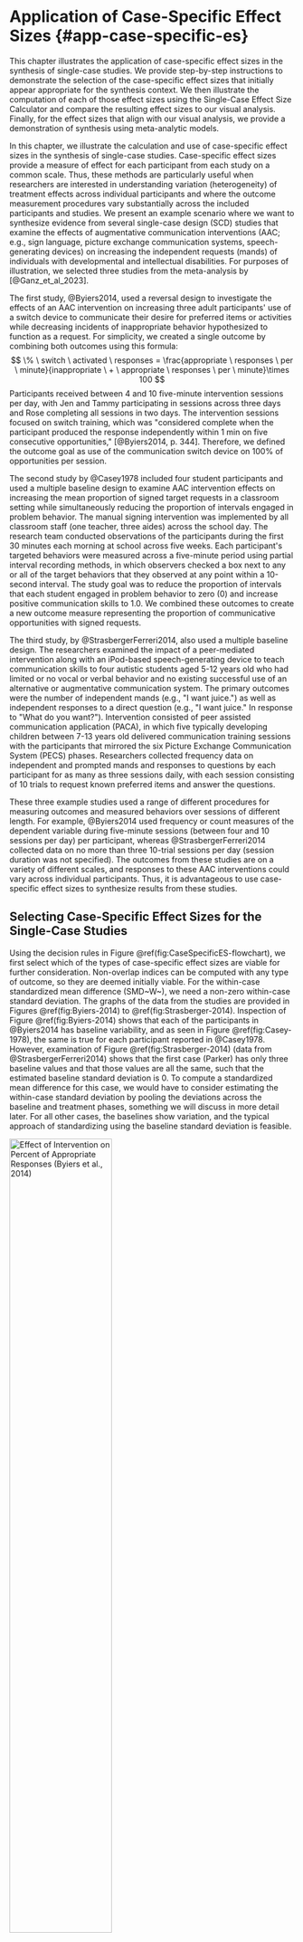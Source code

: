 

# Application of Case-Specific Effect Sizes {#app-case-specific-es}

This chapter illustrates the application of case-specific effect sizes in the synthesis of single-case studies. We provide step-by-step instructions to demonstrate the selection of the case-specific effect sizes that initially appear appropriate for the synthesis context. We then illustrate the computation of each of those effect sizes using the Single-Case Effect Size Calculator and compare the resulting effect sizes to our visual analysis. Finally, for the effect sizes that align with our visual analysis, we provide a demonstration of synthesis using meta-analytic models.

In this chapter, we illustrate the calculation and use of case-specific effect sizes in the synthesis of single-case studies. Case-specific effect sizes provide a measure of effect for each participant from each study on a common scale. Thus, these methods are particularly useful when researchers are interested in understanding variation (heterogeneity) of treatment effects across individual participants and where the outcome measurement procedures vary substantially across the included participants and studies. We present an example scenario where we want to synthesize evidence from several single-case design (SCD) studies that examine the effects of augmentative communication interventions (AAC; e.g., sign language, picture exchange communication systems, speech-generating devices) on increasing the independent requests (mands) of individuals with developmental and intellectual disabilities. For purposes of illustration, we selected three studies from the meta-analysis by [@Ganz_et_al_2023].

The first study, @Byiers2014, used a reversal design to investigate the effects of an AAC intervention on increasing three adult participants' use of a switch device to communicate their desire for preferred items or activities while decreasing incidents of inappropriate behavior hypothesized to function as a request. For simplicity, we created a single outcome by combining both outcomes using this formula: 
$$
\% \ switch \ activated \ responses = \frac{appropriate \ responses \ per \ minute}{inappropriate \ + \ appropriate \ responses \ per \ minute}\times 100
$$
Participants received between 4 and 10 five-minute intervention sessions per day, with Jen and Tammy participating in sessions across three days and Rose completing all sessions in two days. The intervention sessions focused on switch training, which was "considered complete when the participant produced the response independently within 1 min on five consecutive opportunities," [@Byiers2014, p. 344]. Therefore, we defined the outcome goal as use of the communication switch device on 100$\%$ of opportunities per session. 

The second study by @Casey1978 included four student participants and used a multiple baseline design to examine AAC intervention effects on increasing the mean proportion of signed target requests in a classroom setting while simultaneously reducing the proportion of intervals engaged in problem behavior. The manual signing intervention was implemented by all classroom staff (one teacher, three aides) across the school day. The research team conducted observations of the participants during the first 30 minutes each morning at school across five weeks. Each participant's targeted behaviors were measured across a five-minute period using partial interval recording methods, in which observers checked a box next to any or all of the target behaviors that they observed at any point within a 10-second interval. The study goal was to reduce the proportion of intervals that each student engaged in problem behavior to zero (0) and increase positive communication skills to 1.0. We combined these outcomes to create a new outcome measure representing the proportion of communicative opportunities with signed requests. 

The third study, by @StrasbergerFerreri2014, also used a multiple baseline design. The researchers examined the impact of a peer-mediated intervention along with an iPod-based speech-generating device to teach communication skills to four autistic students aged 5-12 years old who had limited or no vocal or verbal behavior and no existing successful use of an alternative or augmentative communication system. The primary outcomes were the number of independent mands (e.g., "I want juice.") as well as independent responses to a direct question (e.g., "I want juice." In response to "What do you want?"). Intervention consisted of peer assisted communication application (PACA), in which five typically developing children between 7-13 years old delivered communication training sessions with the participants that mirrored the six Picture Exchange Communication System (PECS) phases. Researchers collected frequency data on independent and prompted mands and responses to questions by each participant for as many as three sessions daily, with each session consisting of 10 trials to request known preferred items and answer the questions. 

These three example studies used a range of different procedures for measuring outcomes and measured behaviors over sessions of different length. For example, @Byiers2014 used frequency or count measures of the dependent variable during five-minute sessions (between four and 10 sessions per day) per participant, whereas @StrasbergerFerreri2014 collected data on no more than three 10-trial sessions per day (session duration was not specified). The outcomes from these studies are on a variety of different scales, and responses to these AAC interventions could vary across individual participants. Thus, it is advantageous to use case-specific effect sizes to synthesize results from these studies.

## Selecting Case-Specific Effect Sizes for the Single-Case Studies

Using the decision rules in Figure \@ref(fig:CaseSpecificES-flowchart), we first select which of the types of case-specific effect sizes are viable for further consideration. Non-overlap indices can be computed with any type of outcome, so they are deemed initially viable. For the within-case standardized mean difference (SMD~W~), we need a non-zero within-case standard deviation. The graphs of the data from the studies are provided in Figures \@ref(fig:Byiers-2014) to \@ref(fig:Strasberger-2014). Inspection of Figure \@ref(fig:Byiers-2014) shows that each of the participants in @Byiers2014 has baseline variability, and as seen in Figure \@ref(fig:Casey-1978), the same is true for each participant reported in @Casey1978. However, examination of Figure \@ref(fig:Strasberger-2014) (data from @StrasbergerFerreri2014) shows that the first case (Parker) has only three baseline values and that those values are all the same, such that the estimated baseline standard deviation is 0. To compute a standardized mean difference for this case, we would have to consider estimating the within-case standard deviation by pooling the deviations across the baseline and treatment phases, something we will discuss in more detail later. For all other cases, the baselines show variation, and the typical approach of standardizing using the baseline standard deviation is feasible.

<div class="figure">
<img src="images/Byiers2014.png" alt="Effect of Intervention on Percent of Appropriate Responses (Byiers et al., 2014)" width="60%" />
<p class="caption">(\#fig:Byiers-2014)Effect of Intervention on Percent of Appropriate Responses (Byiers et al., 2014)</p>
</div>

<div class="figure">
<img src="images/Casey1978.jpeg" alt="Effect of Intervention on Classroom Behavior (Casey, 1978)" width="60%" />
<p class="caption">(\#fig:Casey-1978)Effect of Intervention on Classroom Behavior (Casey, 1978)</p>
</div>

<div class="figure">
<img src="images/StrasbergerFerreri2014.png" alt="Effect of Intervention on Mands (Strasberger &amp; Ferreri, 2014)" width="60%" />
<p class="caption">(\#fig:Strasberger-2014)Effect of Intervention on Mands (Strasberger & Ferreri, 2014)</p>
</div>

Next, to determine if log response ratios (LRRs) are viable, we consider whether the outcomes are ratio-scale variables, which have a true zero and equal intervals (i.e., a unit at the lower end of the scale represents the same amount as a unit at the upper end of the scale). In @Byiers2014, the outcome is the percentage of switch-activated responses per session, in which zero would indicate absolutely no switch-activated responses and the intervals can be assumed equal. In @Casey1978, we used both the signed request and problem behavior outcomes reported in the study to create a new dependent variable: the mean proportion of communicative opportunities with a signed request (taught behavior) per observation interval, which has a true zero. Finally, the outcome in the @StrasbergerFerreri2014 study was the count of independent mands and responses per session, in which each session provided 10 opportunities. This count outcome has a true zero and is thus a ratio-scale variable. Because all outcomes are on a ratio scale, and none of the baselines are consistently zero, we determine that computing LRRs is feasible.

To determine if computing percentage of goal obtained (PoGO) is a viable option, we consider whether the outcomes have a goal, a scale value that would correspond to the outcome of an optimally effective or ideal intervention. For the percentage of switch-activated behaviors in @Byiers2014, we determined the goal level to be 100 percent. For the @Casey1978 study, the proportion of communicative opportunities with a signed request had a goal level of 1.0. Finally, for the count of mands and responses per session in @StrasbergerFerreri2014, the goal was specified as 10, a positive response to each of the 10 total opportunities presented per session. Thus, PoGO could be computed for each case in each study because the ideal value for each outcome was known.

Based on our initial consideration of the studies, each case-specific effect size category is potentially viable. The next decision we must make is whether to adjust for baseline trend. Based on our understanding of these outcomes, participants, and settings, we would expect stable baselines. When we visually analyze the plots in Figures \@ref(fig:Byiers-2014)-\@ref(fig:Strasberger-2014), the baselines appear stable for most cases, with the possible exceptions of Freddie and Lori in Figure \@ref(fig:Casey-1978). Because we did not see trends for most cases and have uncertainty as to whether Freddie and Lori have trends that would continue, we decide to not make baseline trend adjustments, and to interpret Freddie and Lori’s effect size estimates with caution and less confidence. Using \@ref(fig:multistudy-example-data) in Chapter 9 as our guide, we will estimate NAP for non-overlap, the SMD for standardizing, the LRR for response ratios (which we will transform to percentage change for interpretation), and PoGO~M~ for goal attainment. We illustrate the computation of each in the next section using the _Single-Case Effect Size Calculator_ [@pustejovsky2023singlecasees]. After computing each of the effect sizes, we will then consider whether the estimates align well with our visual analysis of participant graphs in Figures \@ref(fig:Byiers-2014)-\@ref(fig:Strasberger-2014). Indices that align poorly with our visual analysis will be given less focus in our synthesis, whereas indices that align well with our visual analysis will be used to illustrate the averaging of case-specific effect sizes and will figure more heavily into our interpretation. 

## Estimating the Case-Specific Effect Sizes for the Included AAC Intervention Studies

We demonstrate calculation of the case-specific effect size estimates using the web application, Single-Case Effect Size Calculator [@pustejovsky2023singlecasees], which is a graphical user interface to the SingleCase R package. All calculation methods implemented in the app are documented at https://jepusto.github.io/SingleCaseES/.

Prior to using the app to estimate case-specific effect sizes, we show how the data from the three augmentative communication intervention studies are entered into an Excel data file. We then illustrate the process of accessing the app, uploading the Excel data file for analysis, defining the variables, examining graphs provided within the app, and estimating the case-specific effect sizes.

### Entering the Data into Excel

Figure \@ref(fig:multistudy-example-data) is a screenshot of the Excel data file we use in this tutorial. These data are from three different studies examining the effects of AAC interventions on improving the requesting behavior of individuals with disabilities. There are four different spreadsheets within the file, three representing data extracted from each of the included studies [@Byiers2014; @Casey1978; @StrasbergerFerreri2014]. We also have a spreadsheet containing all participant data across the three studies, with the tab labeled ALL, as shown in Figure \@ref(fig:multistudy-example-data). 

The data in our spreadsheet are arranged using a long data format, which means that each row includes data for one observation of a participant in a given study. For example, the first row contains the first observation from the first case from the first study (e.g., Jan Session 1 in Figure \@ref(fig:multistudy-example-data)), and the second row contains the second observation from that case (Jan Session 2 in Figure \@ref(fig:multistudy-example-data)). After entering each of the observations from the first case of the first study, we enter each successive observation from the second case (e.g., Tammy in Figure \@ref(fig:multistudy-example-data)) of the first study, and continue until all observations for all cases in the first study have been entered. Then, beneath the data from the first study, we enter all values for the second study, again starting with the first observation from the first case and continuing through the last observation of the last case. All remaining studies are entered directly below the previous studies, with one row for each observation.

<div class="figure">
<img src="images/excel_multistudy.jpg" alt="Example Data Spreadsheet (.xlsx) Formatting" width="60%" />
<p class="caption">(\#fig:multistudy-example-data)Example Data Spreadsheet (.xlsx) Formatting</p>
</div>

The columns of the spreadsheet correspond to the variables the app will need to compute the case-specific effect sizes. Our study indicator variable appears in the first column, labeled StudyID. The values in this column can be either numeric or alphanumeric, but the variables should consistently represent the study from which the outcome observations were extracted. For example, all study data from @Byiers2014 are assigned a study identifier of 221, @Casey1978 data have study identifier 120, and @StrasbergerFerreri2014 have study identifier 158. The case indicator variable appears in our second column, labeled _Study_CaseID_. The values in this column can also be numeric or alphanumeric. All within-case observations should have the same case indicator variable, with a unique code for each case in each study. To make it easier to track which case came from which study, we use values for each case indicator that are a concatenation of the study identifier and the case name used by the study authors. The third column, labeled _Session_number_, represents the session number for each recorded outcome value. It should only contain numerical values, with no values repeated across rows for a given case. The _Condition_ column represents the phase indicator variable. It can be numeric or alphanumeric. Here we use _A_ to indicate a baseline observation and _B_ to indicate a treatment phase observation. The next column, _Outcome_, represents the value of our primary dependent variable in the synthesis-requests or mands. We have also included a goal level for each study, _Goal level_, which is needed to compute the PoGO~M~ effect sizes. Both outcome and goal-level values must be numeric. Finally, the last two columns, _Session_length_ and _Procedure_ allow us to include additional information regarding the measurement of the outcome, which can be useful in the estimation of some case-specific effect sizes. As seen in Figures \@ref(fig:Byiers-2014) and \@ref(fig:multistudy-example-data), the outcome for the first case from the first study (i.e., Jen) is based on a five-minute observation period, and the outcome is reported as a percentage of switch-activated responses per session. 

### Accessing the App

We can estimate each of the case-specific effect sizes for each participant, as well as the associated standard errors (SEs) and confidence intervals (CIs), using the web-based Single-Case Effect Size Calculator [@pustejovsky2023singlecasees]. The app, shown in Figure \@ref(fig:SCDES), can be accessed at https://jepusto.shinyapps.io/SCD-effect-sizes/. For researchers comfortable using the R statistical computing environment, the app can also be accessed through the SingleCaseES R package (https://jepusto.github.io/SingleCaseES/). By running the app through R, one has the advantage of carrying out the calculations on their local computer, rather than on a cloud-based web server. As a result, the app will be faster and more responsive when run locally than when accessed via the website. Regardless of how it is accessed, the user interface and functioning of the app are the same.

At the top of the screen are headers for two distinct parts of the app. The _Single-Series Calculator_ allows users to calculate effect sizes for individual cases (i.e., entering the data for one participant at a time)[^SSCalcDemo]. The _Multiple-Series Calculator_ allows users to calculate effect sizes for several cases from one or more studies, all at once. The _Multiple-Series Calculator_ is also useful for calculating more than one effect size measure for the same set of data. Meta-analytic contexts include data from multiple cases and multiple studies. Therefore, we focus on the _Multiple-Series Calculator_ in this chapter[^MSCalcDemo]. Select the _Multiple-Series Calculator_ tab (as indicated with the arrow in Figure \@ref(fig:SCDES)) to enter this part of the app.

[^SSCalcDemo]: A video demonstration of the Single-Series Calculator is available at https://www.youtube.com/watch?v=V_r9MEX9LwY.

[^MSCalcDemo]: A video demonstration of the Multiple-Series Calculator is available at https://www.youtube.com/watch?v=DSW7wuFG7og.

<div class="figure">
<img src="images/SCDES.png" alt="Single-case effect size calculator web application (Pustejovsky et al., 2023)" width="75%" />
<p class="caption">(\#fig:SCDES)Single-case effect size calculator web application (Pustejovsky et al., 2023)</p>
</div>

### Loading the Data into the App

After clicking on _Multiple-Series Calculator_, we get the screen shown in Figure \@ref(fig:initial-multipleseries). Towards the top are tabs for _Data, Variables, Plot, Estimate, and Syntax for R_. The first tab is _Data_, which appears black to indicate that it is the active tab, whereas the other, inactive tab labels are blue. The _Data_ section allows us to select a dataset to use for effect size calculations. To upload our dataset, it must be saved as a .txt, .csv, or .xlsx file.

<div class="figure">
<img src="images/multiseries_data.1.png" alt="Initial Multiple-Series Calculator screen" width="75%" />
<p class="caption">(\#fig:initial-multipleseries)Initial Multiple-Series Calculator screen</p>
</div>

To load our Excel data file (.xlsx) into the _Data_ section of the app, we first select the choice "Upload data from a xlsx file" and then click the _Browse_ option in the app (see Figure \@ref(fig:multipleseries-data)) to locate and select the file as saved on our computer. The app will default to a checked box next to _File has a header?_. We leave this box checked because the top row of our Excel file contains our variable names. Because our file contains multiple spreadsheets, we must select a single sheet for analysis. Using the drop-down box, we select the sheet ALL that has the data from all three of the studies, as shown in Figure \@ref(fig:multipleseries-data). 

<div class="figure">
<img src="images/multiseries_data.2.png" alt="Initial Multiple-Series Calculator screen" width="75%" />
<p class="caption">(\#fig:multipleseries-data)Initial Multiple-Series Calculator screen</p>
</div>

Under the _Select a sheet_ field, there is a field titled _Filtering variables_. If we click the cursor in the empty field, a menu appears from which we can select one or more variable names to use in defining a subset of the dataset. This option can be helpful for researchers who want to analyze only specific studies, cases, or phases from a larger dataset. For example, if we only wanted to compute the effect sizes for the first study, @Byiers2014, we could select _Study_ID_ under filtering variables. Doing this would lead to an additional menu with the request _Please select the values for each filtering variable_. If we chose the value 120, the larger data set would be reduced to include only the data from study 120, and we could proceed to examine the graph for that specific study and to estimate the effect sizes for that specific study. As another example, some datasets might include studies with maintenance phases or multi-phase designs such as an ABCABC design. To calculate effect sizes for the comparison between phases A and B only, we could use the _Filtering variables_ field to exclude data from the maintenance phases or C phases.

For present purposes, we leave the _Filtering variables_ field empty because we want to estimate the effect sizes for all the cases in all three of our studies. Once the data are loaded, it automatically populates on our screen, so that we can quickly verify that the data presented correspond to the dataset we uploaded. In Figure \@ref(fig:multipleseries-data), we observe that the ID assigned to each study is listed under the _Study_ID_ column (e.g., 221 for all participants in @Byiers2014), so that the measured dependent variable values (_Outcome_) for participant Jen (_Study_Case_ID_) for all sessions (_Session_number_) across phases (_Condition_; A = baseline, B = treatment) and specified goal level are accurately presented. 

### Defining the Variable within the App

After uploading our data, the next step is to move to the _Variables_ tab. The menu, shown in Figure \@ref(fig:multipleseries-var-empty), guides us through the process of indicating which of the variables in the dataset correspond to the variables needed for analysis. 

<div class="figure">
<img src="images/multiseries_variables_empty.png" alt="Variables Section Menu" width="75%" />
<p class="caption">(\#fig:multipleseries-var-empty)Variables Section Menu</p>
</div>

At the top of the menu, there is a checkbox allowing us to _Calculate phase pair numbers for ABAB designs_. We check this option because one of our studies [i.e., @Byiers2014] is an ABAB design replicated across several cases. After checking the box, a new identified variable _phase_pair_calculated_ is added to the dataset containing a label for each unique pair of sequential phases. Initially, the results in this variable will not make sense but they will be recalculated after we select unique identifier variables in the next step. 

Below the optional checkbox, we are asked to _Select all variables uniquely identifying cases (e.g., pseudonym, study, behavior)_. This drop-down box allows us to specify the variable names that uniquely identify our included study cases. Because we have a unique name for each case (i.e., we don’t use the same name for a case in two different studies), we can select our case identifier variable, _Study_Case_ID_. However, if the case labels were repeated across studies (e.g., "Case 1", "Case 2", etc. for each study), we would need to select both the _Study_ID_ and _Study_Case_ID_ to uniquely identify cases. In general, it is a good practice to select variables here for each relevant level of analysis. For our dataset, we select both _Study_ID_ and _Study_Case_ID_ so that we retain a variable with a unique ID for each study. Note that we must click outside the drop-down window or hit the Tab key to exit out of the options list. 

After selecting these unique identifying variables, the app will automatically recalculate the _phase_pair_calculated_ variable. The variable should now include a unique identifier for each unique pair of sequential phases within a data series. For instance, in @Byiers2014, each case will now have a label "1" for the first A phase and first B phase and a label "2" for the second A phase and second B phase. We recommend that users verify accurate calculation of _phase_pair_calculated_ before continuing with variable selection.

Next, from the drop-down box _Select all variables to average across after calculating effect size estimates_, we select _phase_pair_calculated_. Particularly important for the @Byiers2014 ABAB design, this option allows us to obtain an average effect size estimate across phase pairs for each case. While this variable was not in the original uploaded data file, it is added to the list because we checked the box, _Calculate phase pair numbers for ABAB designs_. 

We specify our _Phase indicator_ next, which is the variable we labeled _Condition_ in our data file. Once selected, the app automatically populates what it believes are the baseline and treatment phase values. With this dataset, it is correct that _A_ indicates a baseline observation and _B_ indicates a treatment observation. However, researchers should verify the accuracy of this field. Then, from the _Session_number_ menu, we select our variable named _Session_number_ and we select our variable _Outcome_ from the Outcome drop-down menu. 

The last item in the Variables section asks us to specify the expected direction of the data paths for the included cases anticipated given our outcome of interest, and whether the measured outcome is expected to increase or decrease in the treatment phase. Because our included studies examine participants’ acquisition of communicative skills, specifically requesting behavior, we select _all increase_ from the _Direction of improvement_ field. If the studies in the dataset include outcomes measured in different ways and with different valence, then the dataset will need to include a variable indicating the direction of improvement for each case, labeled as "increase" or "decrease." If the dataset includes such a variable, we could select the "by series" option from the _Direction of improvement_ field, resulting in a new field appearing, _Select variable identifying improvement direction_. We would use this field to indicate the name of the variable containing the labels for direction of improvement.

At this point, we have completed all sections on the _Variables_ tab. As shown in Figure \@ref(fig:multipleseries-var-filled), we have specified which of the variables in the data set correspond to the study indicator variable, case indicator, phase indicator variable, outcome, etc. We are now ready to click on the _Plot_ tab in the left panel of the screen, so that we can visually inspect the data for each of the cases. 

<div class="figure">
<img src="images/multiseries_variables_filled.jpeg" alt="Multi-Series Calculator Variables tab" width="75%" />
<p class="caption">(\#fig:multipleseries-var-filled)Multi-Series Calculator Variables tab</p>
</div>

### Examining the Graphs within the App

The _Plot_ tab of the Multiple-Series Calculator displays a graph of outcomes by session number, differentiating baseline phases from treatment phases using green and red data paths, respectively. The _Display plots for each value of this variable_ field allows us to specify variables with which to group the data plots. By default, the field defaults to _None_, which results in the app plotting only those data for the first pair of AB phases from the first case appearing alphanumerically in our dataset. However, we want to view more than one case at a time and select _Study_Case_ID_ from the drop-down options under _Display plots for each value of this variable_. Then we can select a variable from the drop-down box under _Select a value for each grouping variable_ to plot certain values for the grouping variables (e.g., study 221; Figure \@ref(fig:multipleseries-graph)). The app plots all cases on the same scale, so if reviewing the plots for multiple studies at once or for a study in which cases have different outcomes, a case with a relatively small scale may appear to have near-zero levels of responding.

<div class="figure">
<img src="images/multiseries_plot.jpg" alt="Multiple-Series Calculator Plot Section" width="75%" />
<p class="caption">(\#fig:multipleseries-graph)Multiple-Series Calculator Plot Section</p>
</div>

At this point, with _Study_Case_ID_ selected from the _Display plots for each value of this variable_ drop-down menu, the app automatically populates _phase_pair_calculated_ under the header _Select a value for each grouping variable_, with the default set to 1. Thus, the plot shown is for the first AB phase pair of the selected case. Since the @Byiers2014 study is a replicated ABAB design (i.e., multiple AB phase pairs), we must change this menu option from 1 to 2 so we can examine the plot for the second AB phase pair. Although researchers will likely have already reviewed the plots from their primary studies to determine which case-specific effect sizes would be appropriate to calculate, it is useful to review them again here. An additional review of these data plots ensures that the app has read the data as intended and can verify researchers' judgements about trends or other features of the data series. 

### Estimating the Effect Sizes within the App

After reviewing the plots, we move on to the estimation of case-specific effect size indices by selecting the _Estimate_ tab as shown in Figure \@ref(fig:multipleseries-est-empty). The effect sizes that can be computed are grouped into two categories: (a) Non-Overlap Effect Sizes, and (b) Parametric Effect Sizes. Researchers can select one or more of the effect size indices that they are interested in calculating. For the set of studies included in this illustrative example, we decided to estimate non-overlap of all pairs (NAP) as a non-parametric effect size. We also selected several parametric effect sizes to estimate, including the within-case standardized mean difference (SMD), log response ratio for increasing outcomes (LRRi), and percent of goal obtained (PoGOM). When we check the box next to each effect size index, the box turns blue (see Figure 10.12). For some effect size measures, additional estimation options also appear. For example, after checking the SMD box, the Standardize SMD field appears, asking us to select a quantity by which to standardize. Researchers should choose the option that is most appropriate for their synthesis, selecting either the first radio button to standardize the SMD using the standard deviation of baseline observations (baseline SD) or standardize the SMD using the standard deviation pooled across the baseline and treatment phases (pooled SD). We choose to leave the standardization to the default option, baseline SD, for this illustration. 

<div class="figure">
<img src="images/multiseries_estimate_empty.png" alt="Multiple-Series Calculator Estimate Section" width="60%" />
<p class="caption">(\#fig:multipleseries-est-empty)Multiple-Series Calculator Estimate Section</p>
</div>

Additional fields also appear when we opt to calculate LRRi. These fields allow us to provide more detail about the nature of our outcome and to select additional output to aid in the interpretation of results. The first field, _Outcome Scale_, allows us to indicate how the outcome measurements are scaled. The menu defaults to count (i.e., all variables are measured by counts). However, the outcome measures vary across our included studies---for @Byiers2014 the outcome is a percentage, for @Casey1978 the outcome is a proportion, and for @StrasbergerFerreri2014 the outcome is a count. Therefore, to specify different outcome scales for our different cases, we choose the option _by series_ under _Outcome Scale_. When we do so, another menu labeled _Select variable identifying outcome scale_ appears. Here, we select the _Procedure_ variable, which indicates the outcome scale used for each case in the dataset. 

In some contexts, researchers may need to specify variables in their dataset using one or all three remaining menus on the page. These variables allow the app to estimate LRRs for cases with zero or near-zero levels during a phase. Because all studies in our example dataset have non-zero baselines and treatment levels, selections in these fields will not affect the results of this illustration, but they may influence LRRi calculations in studies with outcomes at or near zero. For the menu, _Optionally, a variable identifying the number of intervals per session_, researchers can select the corresponding variable in their dataset that contains the number of intervals per observation. We leave this field at the default value of _NA_. Similarly, using the _Optionally, a variable identifying the length of each observation session_ menu, researchers can define the observation session length in minutes. However, if this value is unknown or not relevant to the calculations at hand, researchers can opt to choose _NA_, which is what we have chosen to do. Finally, the menu labeled _Optionally, provide a floor for the log-response or log-odds ratio? Must be greater than or equal to 0_ allows users to define the floor constant. This field provides the app with the information needed to estimate or specify a truncation constant. In either case, this makes it feasible to compute the LRR-increasing and LRR-decreasing values [see @Pustejovsky2015Measurement, @pustejovsky2018Using for further details]. We leave this section blank for the purposes of our illustration. However, other researchers analyzing data with near-zero baselines may find it helpful. 

Six more fields remain in the _Estimate_ section menu. Next, we move to specifications relevant to the PoGO~M~ case-specific effect size. Using the _Set the goal level for PoGO_ drop-down menu, we can opt to set the same goal for every series in the dataset (i.e., _common goal_) or to set a different goal for each series (i.e., _different goals across series_). Selecting _common goal_ triggers another field requesting us to select a single value that represents the goal level across all cases and studies. However, because we have three different studies, each with different goal levels, we select the alternative PoGO estimation option: _different goals across series_. Beneath this field, we then use the drop-down menu to specify the variable in our dataset that represents the goal level (e.g., _Goal_Level_; see Figure \@ref(fig:multipleseries-est-filled)). 

<div class="figure">
<img src="images/multiseries_estimate_filled.png" alt="Estimate Section of the Multiple-Series Calculator" width="60%" />
<p class="caption">(\#fig:multipleseries-est-filled)Estimate Section of the Multiple-Series Calculator</p>
</div>

After selecting the effect size indices and providing the app with additional information needed for computation where relevant, we have four additional options to consider, as shown in Figure \@ref(fig:multipleseries-es-res). The _Weighting scheme to use for aggregating_ section defaults to _equal_. For our illustration, we are aggregating the effect sizes across the AB pairs in the ABAB design [@Byiers2014]. With the calculator default as _equal_, the app will average the effect sizes from the two AB pairs by assigning them equal weights. This default is typically recommended for most syntheses and is appropriate here, so there is no need to change it. However, if there are substantial differences in the information used to compute one effect size versus another (e.g., one effect size is calculated with a larger set of observations or substantially less variable data), other options may be more appropriate. For example, the multiple-series calculator allows researchers to weight the effect sizes by the number of observations in the baseline phase (option $nA$), or the inverse of the error variance (option $1/V$).

The next menu, labeled _Confidence level (for any effect size with standard errors)_, lets us specify the preferred coverage level for the confidence intervals reported for effect size measures that have known sampling variances. We leave this field at the default and standard value, _95_. However, researchers can adjust the value to meet their needs. For the menu _Digits_, we choose the decimal places used in the reporting of our calculated effect size estimates (along with their SEs and confidence limits). We keep the value default of 2, which is consistent with APA reporting guidelines. 

Finally, the last menu _Long or wide format?_ in the Estimate section presents two options for how our output will be presented: long format or wide format. The app default is _Long_, which will arrange the output by cases, with each effect size appearing in a separate row. Since we opted to calculate four different effect size indices, there will be four rows per case. Alternatively, we can choose to view our output as _Wide_. Wide format organizes results with each case assigned to its own row, and each different effect size index represented by separate columns. In this scenario, we would view our cases in rows and scroll to the right to view each of the different effect sizes in a separate column. Although no format is better than the other, we present the wide format in Figure \@ref(fig:multipleseries-es-res). With a single line per data series, we can more easily complete across-case comparisons of specific effect size indices. With our data containing cases from multiple studies, the wide format will help us assess the degree to which one or more of the calculated effect size metrics provides estimates that align well with our visual analyses.

<div class="figure">
<img src="images/multiseries_ES.Results.png" alt="Estimate Section of the Multiple-Series Calculator" width="75%" />
<p class="caption">(\#fig:multipleseries-es-res)Estimate Section of the Multiple-Series Calculator</p>
</div>

At this point, to view the results, we can click the _Estimate_ button at the bottom of the screen. By clicking this button, the multiple-series effect size calculator will display the results table with each effect size estimate and their corresponding SEs and confidence limits. Figure \@ref(fig:multipleseries-es-res) shows an example of the table that appears to the right of the _Select Effect Sizes_ options we selected in Figure \@ref(fig:multipleseries-est-filled). The table includes the NAP, SMD, LRRi, and PoGO~M~ estimates for each individual case across all three included studies, as well as associated 95$\%$ confidence intervals. Pressing the button labeled _Download results_ will download the output as a .csv file, which will be useful in the further processing of the effect sizes. 

## Syntex for R

The _Multiple-Case Effect Size Calculator_ also provides auto-generated R code, which can be useful for reproducing the effect size calculations carried out through the menu-driven interface. If we want to obtain R code, we click on the _Syntax for R_ tab, as shown in Figure \@ref(fig:multipleseries-syntax). After clicking on the Copy button at the top of the script field, we can paste the auto-generated code into an R script[^SyntaxNote]. We can then save the script to our computer for use in future analyses or for replicating the calculations carried out within the app.

[^SyntaxNote]: To do this using the popular RStudio program, click on the green plus button on the top left of the RStudio interface, select R script, and then paste the auto-generated code into the blank R script.

<div class="figure">
<img src="images/multiseries_Rsyntax.png" alt="Generated Syntax for R Script" width="75%" />
<p class="caption">(\#fig:multipleseries-syntax)Generated Syntax for R Script</p>
</div>

## Examining the Alignment of the Case-Specific Effect Sizes with our Visual Analysis

After computing the different effect sizes, it is useful and informative to compare the effect size estimates to the graphical displays in Figures \@ref(fig:Byiers-2014) through \@ref(fig:Strasberger-2014). Specifically, we want to examine the degree to which the variation in effects seen in the graphs corresponds to the variation in the values of the effect estimates obtained using the _Single-Case Effect Size Calculator_. Effect size estimates in a metric that correspond well with the results of visual analysis are conceptually easier to interpret. 

### NAP

NAP values of .50 or less suggest that at least half of the paired A and B phase data points are opposite in direction to what is expected if the treatment were helpful. Thus, if a treatment were harmful or ineffective at best, we would expect NAP values between 0 and .5. Alternatively, NAP values that are higher than .5 are indicative of positive treatment effects, with the largest possible effect being a NAP of 1. 

Each participant’s estimated NAP effect size per study is shown in Figure \@ref(fig:multipleseries-es-res) and listed in Table \@ref(tab:case-es-est). Starting with @Byiers2014 participants, Tammy had a NAP effect size estimate of .92, which tells us that there is a 92% probability that a randomly selected observation from Tammy’s treatment phase improved upon a randomly selected baseline phase observation. We also obtained an SE of .07 and 95% CI [ 0.78, 1.05][^TammyNote]. Jen had a slightly larger NAP effect size of .94, with an SE of .06. Finally, the NAP effect for Rose was estimated as 1.0, with an SE of .04. Rose's NAP effect size was the largest value possible, which can be interpreted as 100% of Rose’s treatment-baseline phase observational pairs having no overlap. 

[^TammyNote]: When NAP values are aggregated across multiple phases, the confidence interval for the aggregated NAP is based on a large-sample normal approximation and can therefore include values outside the logical range of 0 to 1. Specifically, the point estimate and standard error of the aggregated NAP are calculated using the user-selected weighting scheme. An $\omega$-level confidence interval is then calculated by adding and subtracting $z_\omega$ times the standard error from the point estimate, where $z_\omega$ is a standard normal critical value. Thus, if an aggregated NAP estimate is near the extreme of the range, the confidence interval can include values larger than 1 or less than 0.

Next, we compare these NAP estimates to what is visually depicted in the Figure \@ref(fig:Byiers-2014) graphs. Our visual analysis suggests positive effects for each participant. With Rose we see no overlap between phases and a large initial effect of the intervention. With Jen and Tammy's graphs, we see smaller initial effects, some overlap with the baseline phases, and increasing trends in the treatment phases. The NAP values of all participants being relatively high is consistent with the visual impression of positive effects for each participant, and Rose having a NAP of 1, which is the largest value is consistent with our visual inspection and conclusion that the intervention had the largest effect for Rose. Thus, for this study, there is a reasonable level of congruence between our visual analysis and the effect estimates.

Table \@ref(tab:case-es-est) also reports the NAP effect size estimates for our included @Casey1978 study with four participants. The obtained NAP values ranged from .75 (Tommy) to .97 (Freddie). Eric's estimated NAP effect size was .91, with an SE of .05. The second largest NAP value was .95 for Lori, with an SE of .04. Visual inspection of @Casey1978 participant graphs revealed the smallest effect and the largest amount of overlap between baseline and treatment phase data for Tommy, which is congruent with the obtained NAP effect size estimate of .75 and SE of .10. The lower baseline and higher average treatment levels noted in the graphs for Eric, Lori, and Freddie resulted in larger NAP effect sizes; overall, these NAP estimates are consistent with the results of our visual analysis of participant graphs.

Finally, we review the four NAP effect size estimates for the Strasberger and Ferreri (2014) participants shown in Table \@ref(tab:case-es-est). Parker had the lowest NAP effect size estimate of .92 with an SE of .11. The estimated NAP effect size for Thomas was .97, with a SE of .04, while both Juan and Kyle had NAP effect size estimates of 1, meaning that there was 0% overlap between baseline and treatment observation pairs. The NAP effect sizes obtained using the app, representing the degree of non-overlap of all baseline and treatment phase pairs, appear to be consistent with the overlap we observe in the @StrasbergerFerreri2014 graphs in Figure \@ref(fig:Strasberger-2014). However, Parker, who had the lowest NAP, reaches 10 independent mands in the last two treatment sessions, whereas Juan, who has a NAP of 1.0, never exceeds 5 independent mands. Thus, there is some inconsistency between the magnitude of effect seen in the visual analysis and the values of NAP for the graphs of @StrasbergerFerreri2014. 

### SMD Results

We also see the SMD outcomes in Table \@ref(tab:case-es-est) for all cases across all three included studies. Starting with the @Byiers2014 study, we examine the SMD results for Jen, Tammy, and Rose. Jen’s estimate of 0.99 indicates that the average percentage of switch-activated requesting behavior shifted between the treatment and baseline phases by 0.99 standard deviations. This estimated SMD effect size has an SE of 0.37. Tammy’s SMD effect size was 1.27, with an SE of 0.39. The third participant, Rose, had the largest estimated SMD effect size of 9.43, with an SE of 2.2. The smallest SMD value assigned to Jen (0.99) appears consistent with the results of visual analysis, which revealed a large amount of data overlap and a smaller degree of level change between phases. To a slightly lesser extent, the between-phase data overlap and smaller average level change seen in Tammy’s graph was in line with the estimated SMD effect size of 1.27. Rose’s largest SMD effect size was consistent with graphed data in Figure \@ref(fig:Byiers-2014) that showed no between-phase data overlap and the largest change in level between phases. 

Next, we examine the SMD estimates for the four @Casey1978 study participants. The SMD effect size estimates obtained using the app ranged between 0.60 (Tommy) and 2.81 (Freddie). Eric’s SMD effect size was estimated to be approximately 1.85 standard deviations from the _baseline SD_, with an SE of 0.56 and 95% CI [0.75, 2.96]. Freddie had an SMD effect size of 2.81, SE of 0.72, and 95% CI [1.39, 4.23]. The second largest SMD treatment effect estimate was 2.29 for Lori, with an SE of 0.56 and 95% CI [1.19, 3.39]. Finally, Tommy's SMD effect size was 0.60, with an SE of 0.51 and 95% CI [-0.41, 1.61]. Visual analysis of participants' graphs in Figure \@ref(fig:Casey-1978) is consistent with these results, as Tommy had the smallest degree of level change across phases, and Freddie had a larger mean level change. Also, if we compare the SMD estimates across the first two studies, we note the largest SMD estimate was from Rose, and this also aligns with our visual analysis.

We conclude our comparison of SMD results obtained using the app and visual analysis results with the four @StrasbergerFerreri2014 participants. In order from smallest SMD effect size to largest, Juan’s estimated SMD effect size was 6.02 with an SE of 1.6 and 95% CI [2.8, 9.24], Kyle’s SMD effect size was 7.56 with an SE of 2.29 and 95% CI [3.08, 12.05], and Thomas had an SMD effect size of 6.27, with an SE of 1.95 and 95% CI [2.45, 10.1]. However, as shown in Table \@ref(tab:case-es-est), only three out of the four participants have SMD effect estimates reported; the _Multiple-Case Effect Size Calculator_ reports the code "Inf" for Parker. This code means the effect size is infinite, which results from trying to divide the mean difference by zero. This problem will occur anytime the baseline is used for standardization and there is no variability in baseline, which is the case for Parker. To get an effect size for Parker, we reran the analysis choosing to standardize by the _pooled SD_ across phases. Parker's resulting SMD effect size was 1.60, with an SE of 0.73 and 95% CI [0.16, 3.03]. Although an effect size is computed, the value is notably smaller than the value for the other three participants. Another option would be to pool the SD across phases for all cases in this study, or to pool the SD across phases for all cases in all studies. Parker's smaller effect size value compared to Thomas or Juan is inconsistent with our visual inspection of the graphs in Figure \@ref(fig:Strasberger-2014), where Parker is observed to give 10 independent mands in his last two treatment sessions, whereas Thomas and Juan, who have similar baseline levels to Parker, never exceed 6 independent mands. This illustrates a problem that is encountered with the SMD when baselines have little to no variability for a case. Another option would be to pool the SD across phases for all cases in this study, or to pool the SD across phases for all cases in all studies. Although Parker’s SMD is somewhat problematic, the SMD effect sizes for the other cases (Thomas, Juan, and Kyle) are consistent with our visual analysis and reflect the improvement in level change seen from baseline to treatment across participants. Also, if we compare the SMDs across studies, we see that Rose has the largest SMD, followed by Thomas, Juan, and Kyle, which is generally consistent with our visual analysis. 

### LRRi Results

LRRi estimated effects for all cases across all three studies are reported in Table \@ref(tab:case-es-est). Starting with Jen [@Byiers2014], the LRRi effect size estimate of .58 represents the natural log of the average percentage of switch-activated requesting behaviors per session in the treatment phase divided by the average percentage of the requests during the baseline phase, giving us a relationship in terms of percentage change. Jen’s LRRi was 0.58 and the estimated percentage change was 79%. Tammy’s LRRi treatment effect was 0.82, with an estimated percentage change of improvement of 147%. Rose had the largest LRRi effect size with 2.67 and percentage change of 1390%. Visual analysis of the participants’ graphed observations across phases was aligned with the LRRi results obtained in the app. For example, the LRRi effect size and percentage change estimates arranged in order of smallest (Jen: 0.58, 78.6% respectively) to largest (Rose: 2.67, 1389.7%) reflect the same order in which we would rate the degree of level change noted between phases for all participants.

For the @Casey1978 study participants, the LRRi treatment effect estimates ranged from smallest to largest as follows: 0.05 (Tommy), 0.53 (Eric), 0.64 (Lori), and 0.71 (Freddie). Tommy's LRRi effect size SE was .04 with a 95% CI [-.03, .14] and an estimated percentage change of 5.5%. Eric's LRRi SE was .13 with a 95% CI [0.28, 0.78], and he had an estimated percentage change of improvement of 70%. Lori's LRRi SE was .11 with a 95% CI [.42, .87], and she had a percentage change increase of 90%. Finally, Freddie's LRRi SE was .12 with a 95% CI [.47, .92], and an estimated percentage change of 100%. In the treatment phase, all participant graphs showed an increasing trend, in the direction expected. For @Casey1978 estimated effects, we find the LRRi effect size results estimated using the app to be in line with what we see when we visually inspect the original graphs.

The LRRi treatment effect estimates for the four @StrasbergerFerreri2014 cases ranged from 1.22 (Parker) to 2.2 (Thomas). Juan had an LRRi effect estimate of 1.87, with an SE of .3 and 95% CI [1.27, 2.47], and percentage change estimated at 548%. Kyle's LRRi effect size was 1.67, with an SE of .23 and 95% CI [1.22, 2.12], and percentage change of 433%. Parker's estimated LRRi effect was 1.22, with an SE of .2 and 95% CI [.84, 1.61], and percentage change estimate of 239%. Finally, Thomas had the largest reported LRRi treatment effect among the study participants with an estimate of 2.20, SE of .5, and 95% CI [1.23, 3.18]. He also had the largest estimated percentage change of 806%. Although Thomas showed the largest percentage change, there was overlap in observations across phases, and his treatment observations did not move as far from baseline or reach as high of levels as either Parker or Kyle. Thus, we find that the LRRi effect sizes for this study are not as consistent with the results of our visual analyses as they were for the other two studies. The explanation is that the LRR makes a ratio of the treatment mean and the baseline mean. Because for Thomas and Juan the baseline means are notably lower than the mean for Kyle, the treatment phase means are divided by smaller values, leading to larger effect sizes. 

### PoGO~M$\uparrow$~

PoGO~M~ effect estimates for all cases across all three studies are reported in Table \@ref(tab:case-es-est). Starting with the @Byiers2014 study participants, the case-specific estimates in order from smallest to largest are as follows: Jen had a PoGO~M~ effect size of 34.5 with an SE of 11.2, Tammy had a PoGO~M~ effect size of 74.3 with an SE of 23.1, and Rose had a PoGO~M~ effect size estimate of 64.8 with an SE of 5.1. Visual inspection of the participants' graphs in Figure \@ref(fig:Byiers-2014) showed variability in effects across cases, with more of Tammy's treatment phase (B) observations at or approaching the goal level (100%) than other participants. This is consistent with the PoGO~M~ effect size results (74.3) obtained in the app. Similarly, the smallest PoGO~M~ effect size estimate for Jen (34.5) is also aligned with the data graphed in Figure \@ref(fig:Byiers-2014). However, for one participant, the PoGO~M~ results ranked from smallest effect (Jen) to largest (Tammy) are somewhat in conflict with what we see in Figure \@ref(fig:Byiers-2014); Rose's PoGO~M~ effect size was estimated smaller than Tammy’s, despite having graphs portraying the largest between-phase level change and no data overlap between phases. 

The @Casey1978 PoGO~M$\uparrow$~ effect estimates are also shown in Table \@ref(tab:case-es-est). Lori had the largest PoGO~M~ effect size of 72.0 with an SE of 13.3, followed by Freddie with a PoGO~M~ effect size of 65.3, SE of 10.1, and Eric with a PoGO~M~ effect size of 55.4 and SE of 12.9. Although Tommy had the largest treatment phase mean ($\beta = 0.87$), he also had the highest baseline phase mean ($\alpha = 0.83$). As a result, and consistent with the graphed observations in Figure \@ref(fig:Casey-1978), Tommy's change in level between baseline and treatment was much smaller in magnitude than any other participant, and the smaller effect was noted in the effect estimate of 26.2 with an SE of 21.6. When combined with the results of visual analysis indicating little data overlap between phases for Lori and Freddie, the larger difference in phase means aligned with their larger PoGO~M~ values.

<table class=" lightable-paper lightable-striped" style='font-family: "Arial Narrow", arial, helvetica, sans-serif; margin-left: auto; margin-right: auto;'>
<caption>(\#tab:case-es-est)Case-Specific Effect Size Estimation Results Across Studies</caption>
 <thead>
<tr>
<th style="empty-cells: hide;" colspan="2"></th>
<th style="padding-bottom:0; padding-left:3px;padding-right:3px;text-align: center; " colspan="2"><div style="TRUE">NAP</div></th>
<th style="padding-bottom:0; padding-left:3px;padding-right:3px;text-align: center; " colspan="2"><div style="TRUE">SMD~W~</div></th>
<th style="padding-bottom:0; padding-left:3px;padding-right:3px;text-align: center; " colspan="2"><div style="TRUE">LRRi</div></th>
<th style="padding-bottom:0; padding-left:3px;padding-right:3px;text-align: center; " colspan="2"><div style="TRUE">PoGO~M~</div></th>
</tr>
  <tr>
   <th style="text-align:left;"> Study </th>
   <th style="text-align:left;"> Case </th>
   <th style="text-align:center;"> Est. (SE) </th>
   <th style="text-align:center;"> 95% CI </th>
   <th style="text-align:center;"> Est. (SE) </th>
   <th style="text-align:center;"> 95% CI </th>
   <th style="text-align:center;"> Est. (SE) </th>
   <th style="text-align:center;"> 95% CI </th>
   <th style="text-align:center;"> Est. (SE) </th>
   <th style="text-align:center;"> 95% CI </th>
  </tr>
 </thead>
<tbody>
  <tr>
   <td style="text-align:left;"> Byiers et al., 2014 </td>
   <td style="text-align:left;"> Jen </td>
   <td style="text-align:center;"> .94 (.06) </td>
   <td style="text-align:center;"> [0.82, 1.06] </td>
   <td style="text-align:center;"> .99 (.37) </td>
   <td style="text-align:center;"> [0.27, 1.71] </td>
   <td style="text-align:center;"> .58 (.27) </td>
   <td style="text-align:center;"> [0.05, 1.10] </td>
   <td style="text-align:center;"> 34.52 (11.19) </td>
   <td style="text-align:center;"> [12.58, 56.43] </td>
  </tr>
  <tr>
   <td style="text-align:left;"> Byiers et al., 2014 </td>
   <td style="text-align:left;"> Tammy </td>
   <td style="text-align:center;"> .92 (.07) </td>
   <td style="text-align:center;"> [0.78, 1.05] </td>
   <td style="text-align:center;"> 1.27 (.39) </td>
   <td style="text-align:center;"> [0.50, 2.05] </td>
   <td style="text-align:center;"> .82 (.32) </td>
   <td style="text-align:center;"> [0.19, 1.46] </td>
   <td style="text-align:center;"> 74.29 (23.12) </td>
   <td style="text-align:center;"> [28.97, 119.61] </td>
  </tr>
  <tr>
   <td style="text-align:left;"> Byiers et al., 2014 </td>
   <td style="text-align:left;"> Rose </td>
   <td style="text-align:center;"> 1 (.04) </td>
   <td style="text-align:center;"> [0.92, 1.08] </td>
   <td style="text-align:center;"> 9.43 (2.2) </td>
   <td style="text-align:center;"> [5.11, 13.74] </td>
   <td style="text-align:center;"> 2.67 (.56) </td>
   <td style="text-align:center;"> [1.57, 3.77] </td>
   <td style="text-align:center;"> 64.81 (5.09) </td>
   <td style="text-align:center;"> [54.83, 74.78] </td>
  </tr>
  <tr>
   <td style="text-align:left;"> Casey, 1978 </td>
   <td style="text-align:left;"> Eric </td>
   <td style="text-align:center;"> .91 (.05) </td>
   <td style="text-align:center;"> [0.81, 1.02] </td>
   <td style="text-align:center;"> 1.85 (.56) </td>
   <td style="text-align:center;"> [0.75, 2.96] </td>
   <td style="text-align:center;"> .53 (.13) </td>
   <td style="text-align:center;"> [0.28, 0.78] </td>
   <td style="text-align:center;"> 55.44 (12.89) </td>
   <td style="text-align:center;"> [30.18, 80.71] </td>
  </tr>
  <tr>
   <td style="text-align:left;"> Casey, 1978 </td>
   <td style="text-align:left;"> Freddie </td>
   <td style="text-align:center;"> .97 (.03) </td>
   <td style="text-align:center;"> [0.90, 1.03] </td>
   <td style="text-align:center;"> 2.81 (.72) </td>
   <td style="text-align:center;"> [1.39, 4.23] </td>
   <td style="text-align:center;"> .69 (.12) </td>
   <td style="text-align:center;"> [0.47, 0.92] </td>
   <td style="text-align:center;"> 64.25 (10.08) </td>
   <td style="text-align:center;"> [44.49, 84.01] </td>
  </tr>
  <tr>
   <td style="text-align:left;"> Casey, 1978 </td>
   <td style="text-align:left;"> Lori </td>
   <td style="text-align:center;"> .95 (.04) </td>
   <td style="text-align:center;"> [0.87, 1.02] </td>
   <td style="text-align:center;"> 2.29 (.56) </td>
   <td style="text-align:center;"> [1.19, 3.39] </td>
   <td style="text-align:center;"> .64 (.11) </td>
   <td style="text-align:center;"> [0.42, 0.87] </td>
   <td style="text-align:center;"> 71.97 (13.33) </td>
   <td style="text-align:center;"> [45.84, 98.09] </td>
  </tr>
  <tr>
   <td style="text-align:left;"> Casey, 1978 </td>
   <td style="text-align:left;"> Tommy </td>
   <td style="text-align:center;"> .75 (.10) </td>
   <td style="text-align:center;"> [0.55, 0.95] </td>
   <td style="text-align:center;"> .60 (.51) </td>
   <td style="text-align:center;"> [-0.41, 1.61] </td>
   <td style="text-align:center;"> .05 (.04) </td>
   <td style="text-align:center;"> [-0.03, 0.14] </td>
   <td style="text-align:center;"> 26.21 (21.57) </td>
   <td style="text-align:center;"> [-16.06, 68.48] </td>
  </tr>
  <tr>
   <td style="text-align:left;"> Strasberger &amp; Ferreri, 2014 </td>
   <td style="text-align:left;"> Juan </td>
   <td style="text-align:center;"> 1 (.02) </td>
   <td style="text-align:center;"> [0.97, 1.03] </td>
   <td style="text-align:center;"> 6.02 (1.65) </td>
   <td style="text-align:center;"> [2.80, 9.24] </td>
   <td style="text-align:center;"> 1.87 (.30) </td>
   <td style="text-align:center;"> [1.27, 2.47] </td>
   <td style="text-align:center;"> 36.17 (6.11) </td>
   <td style="text-align:center;"> [24.19, 48.15] </td>
  </tr>
  <tr>
   <td style="text-align:left;"> Strasberger &amp; Ferreri, 2014 </td>
   <td style="text-align:left;"> Kyle </td>
   <td style="text-align:center;"> 1 (.05) </td>
   <td style="text-align:center;"> [0.90, 1.10] </td>
   <td style="text-align:center;"> 7.56 (2.29) </td>
   <td style="text-align:center;"> [3.08, 12.05] </td>
   <td style="text-align:center;"> 1.67 (.23) </td>
   <td style="text-align:center;"> [1.22, 2.12] </td>
   <td style="text-align:center;"> 88.0 (13.13) </td>
   <td style="text-align:center;"> [62.27, 113.73] </td>
  </tr>
  <tr>
   <td style="text-align:left;"> Strasberger &amp; Ferreri, 2014 </td>
   <td style="text-align:left;"> Parker </td>
   <td style="text-align:center;"> .92 (.11) </td>
   <td style="text-align:center;"> [0.71, 1.12] </td>
   <td style="text-align:center;"> Inf </td>
   <td style="text-align:center;">  </td>
   <td style="text-align:center;"> 1.22 (.20) </td>
   <td style="text-align:center;"> [0.84, 1.61] </td>
   <td style="text-align:center;"> 58.33 (15.70) </td>
   <td style="text-align:center;"> [27.56, 89.11] </td>
  </tr>
  <tr>
   <td style="text-align:left;"> Strasberger &amp; Ferreri, 2014 </td>
   <td style="text-align:left;"> Thomas </td>
   <td style="text-align:center;"> .97 (.04) </td>
   <td style="text-align:center;"> [0.90, 1.04] </td>
   <td style="text-align:center;"> 6.27 (1.95) </td>
   <td style="text-align:center;"> [2.45, 10.10] </td>
   <td style="text-align:center;"> 2.20 (.50) </td>
   <td style="text-align:center;"> [1.23, 3.18] </td>
   <td style="text-align:center;"> 40.30 (7.46) </td>
   <td style="text-align:center;"> [25.67, 54.92] </td>
  </tr>
</tbody>
</table>

## Averaging the Case-Specific Effect Sizes

Although there were a few instances where inconsistencies were noted between an effect size calculation and our visual analysis, each of the effect size metrics produced values that were reasonably well aligned with our visual analysis for the majority of the cases. Thus, we now illustrate the use of meta-analytic methods to summarize each of our case-specific effect sizes across participants and across studies. Two distinct approaches to meta-analysis may be useful in this situation, based respectively on fixed effects and random effects models. We present each of these approaches in turn. We carried out all calculations using the `metafor` package [@viechtbauer2010conducting] for the R environment for statistical computing [@RTeam].

### Fixed Effects Meta-Analysis

First, researchers might wish to simply summarize the effect sizes across the cases in each study, or across all 11 cases from the three studies. For this purpose, a fixed effects meta-analysis is a convenient approach. In fixed effects meta-analysis, we draw inferences only about the cases and studies included in the summary, without generalizing beyond the observed participants. Results are summarized by taking an average of the effect sizes across cases and calculating SEs and CIs to represent the uncertainty in the average effect _for these particular cases_---but not for any broader population of cases or studies. Conventional fixed effects meta-analysis uses a weighted average with weights inversely proportional to the squared SE of the effect size estimates (i.e., inverse-variance weighting or precision weighting). However, for some of the case-specific effect size indices we have calculated, the SEs can be correlated with the effect size estimators. Moreover, the effect size estimators and SEs are based on very few observations per phase, making inverse-variance weighting methods less appropriate. Instead, we use simple, equally-weighted averages to summarize the effect sizes for each of the studies.

Table \@ref(tab:FE-study-avg) reports the average effect size for each study and across all 11 cases included in the three studies. SEs and CIs are based on the fixed effects model. The average NAP effect size across all 11 cases is .94 with an SE of .02. The average NAP effect size appears similar across all three studies, ranging from .89 to .97. Both the study-level average and overall average suggest large intervention effect sizes, with relatively little overlap between treatment and baseline phases. The average SMD~W~ effect size across all 11 cases is 3.70 with an SE of 0.39. Study-level average effect sizes are more heterogeneous, ranging from 1.89 for @Casey1978 to 5.36 for @StrasbergerFerreri2014. The average LRR effect size across all 11 cases is 1.18 with an SE of 0.09, which corresponds to an average of a 225% increase from baseline to intervention, 95% CI [173%, 287%]. Study-level average LRR effect sizes appear heterogeneous, ranging from 0.48 (corresponding to a 62% increase) to 1.74 (corresponding to a 470% increase). Finally, the average PoGO~M~ across all 11 cases is 55.8 with an SE of 4.2, suggesting that, on average, intervention led to improvements that were about 56% of the way toward the goal levels. Average PoGO~M~ values appear quite consistent across studies, ranging from 54.5 for @Casey1978 to 57.9 for @Byiers2014. 

<table class=" lightable-paper lightable-striped" style='font-family: "Arial Narrow", arial, helvetica, sans-serif; margin-left: auto; margin-right: auto;'>
<caption>(\#tab:FE-study-avg)Study-Level Average and Overall Average Effect Sizes Across Studies Based on Fixed Effects Models with Equal Weights</caption>
 <thead>
<tr>
<th style="empty-cells: hide;" colspan="2"></th>
<th style="padding-bottom:0; padding-left:3px;padding-right:3px;text-align: center; " colspan="2"><div style="TRUE">NAP</div></th>
<th style="padding-bottom:0; padding-left:3px;padding-right:3px;text-align: center; " colspan="2"><div style="TRUE">SMD~W~</div></th>
<th style="padding-bottom:0; padding-left:3px;padding-right:3px;text-align: center; " colspan="2"><div style="TRUE">LRRi</div></th>
<th style="padding-bottom:0; padding-left:3px;padding-right:3px;text-align: center; " colspan="2"><div style="TRUE">PoGO~M~</div></th>
</tr>
  <tr>
   <th style="text-align:left;"> Study </th>
   <th style="text-align:left;"> N (Cases) </th>
   <th style="text-align:center;"> Est. (SE) </th>
   <th style="text-align:center;"> 95% CI </th>
   <th style="text-align:center;"> Est. (SE) </th>
   <th style="text-align:center;"> 95% CI </th>
   <th style="text-align:center;"> Est. (SE) </th>
   <th style="text-align:center;"> 95% CI </th>
   <th style="text-align:center;"> Est. (SE) </th>
   <th style="text-align:center;"> 95% CI </th>
  </tr>
 </thead>
<tbody>
  <tr>
   <td style="text-align:left;"> Byiers et al. (2014) </td>
   <td style="text-align:left;"> 3 </td>
   <td style="text-align:center;"> .95 (.03) </td>
   <td style="text-align:center;"> [.89, 1.02] </td>
   <td style="text-align:center;"> 3.90 (0.76) </td>
   <td style="text-align:center;"> [2.42, 5.38] </td>
   <td style="text-align:center;"> 1.36 (0.23) </td>
   <td style="text-align:center;"> [0.90, 1.82] </td>
   <td style="text-align:center;"> 57.9 (8.7) </td>
   <td style="text-align:center;"> [40.8, 75.0] </td>
  </tr>
  <tr>
   <td style="text-align:left;"> Casey (1978) </td>
   <td style="text-align:left;"> 4 </td>
   <td style="text-align:center;"> .89 (.03) </td>
   <td style="text-align:center;"> [.83, .96] </td>
   <td style="text-align:center;"> 1.89 (0.30) </td>
   <td style="text-align:center;"> [1.30, 2.47] </td>
   <td style="text-align:center;"> 0.48 (0.05) </td>
   <td style="text-align:center;"> [0.38, 0.58] </td>
   <td style="text-align:center;"> 54.5 (7.5) </td>
   <td style="text-align:center;"> [39.7, 69.3] </td>
  </tr>
  <tr>
   <td style="text-align:left;"> Strasberger &amp; Ferreri (2014) </td>
   <td style="text-align:left;"> 3 </td>
   <td style="text-align:center;"> .97 (.03) </td>
   <td style="text-align:center;"> [.91, 1.03] </td>
   <td style="text-align:center;"> 5.36 (0.88) </td>
   <td style="text-align:center;"> [3.65, 7.08] </td>
   <td style="text-align:center;"> 1.74 (0.16) </td>
   <td style="text-align:center;"> [1.41, 2.06] </td>
   <td style="text-align:center;"> 55.7 (5.7) </td>
   <td style="text-align:center;"> [44.6, 66.8] </td>
  </tr>
  <tr>
   <td style="text-align:left;"> Overall Average </td>
   <td style="text-align:left;"> 11 </td>
   <td style="text-align:center;"> .94 (.02) </td>
   <td style="text-align:center;"> [.90, .97] </td>
   <td style="text-align:center;"> 3.70 (0.39) </td>
   <td style="text-align:center;"> [2.93, 4.47] </td>
   <td style="text-align:center;"> 1.18 (0.09) </td>
   <td style="text-align:center;"> [1.00, 1.35] </td>
   <td style="text-align:center;"> 55.8 (4.2) </td>
   <td style="text-align:center;"> [55.8, 64.2] </td>
  </tr>
</tbody>
</table>

Examining the results across effect size metrics, the effect size indices paint somewhat different pictures regarding the strength of the average treatment effect and the degree of variation from study to study. Looking at the overall average across participants, the NAP effect size is near the upper boundary of the scale, and the SMD~W~ and LRRi effect size both suggest strong effects. In contrast, the average PoGO~M~ effect size of 55.8 suggests a more moderate effect of moving outcomes less than 60% of the way towards goal levels. Furthermore, the average NAP values are quite similar across studies, as are the study-level average PoGO~M~ effect sizes. In contrast, the study-level SWM SMD~W~ and LRRi values suggest that the effects might be more variable across the three studies.

### Random Effects Meta-Analysis

In summarizing the results across a very limited number of cases and studies, researchers might be wary of drawing any inferences beyond the included participants, and so will use fixed effects meta-analysis. However, in larger-scale research synthesis projects, researchers might have an explicit goal of drawing broader generalizations about the effects of a class of interventions or practices for a specific population of participants. Furthermore, researchers may be interested in understanding not only the average effects of intervention, but also the extent of variation in those effects across different participants and study contexts and whether such variation can be explained by features of the participants, intervention, setting, or other aspects of the study context. For such purposes, a random effects model provides a useful analytic approach. 

Random effects models start from the premise that the studies included in a meta-analysis represent a broader population of potential studies or potential contexts in which an intervention might be used, where the goal is to draw inferences about this population. Consequently, the SEs and CIs from random effects models represent the uncertainty in average effect sizes due to having only a limited sample from the population of potential studies. Compared to fixed effects models, SEs based on random effects models will typically be larger, and CIs will be wider, because they account for further sources of uncertainty. 

For synthesizing case-specific effect size indices such as NAP, SMD~W~, LRRi, and PoGO~M~, it is natural to use a hierarchical random effects model that describes an overall average effect, the degree of variation in average effect sizes across studies, and the degree of variation in effect sizes across participants nested within studies [@VandenNoortgate2008multilevel; @Moeyaert_Ferron_Beretvas_VandenNoortgate_2014]. The study-level variation in effect size is described by the standard deviation of average effects across the hypothetical population of studies. We will denote this standard deviation as $\tau$. The participant-level variation in effect size is described by the standard deviation of the effects across the participants within each study. We will denote this standard deviation as $\omega$. Typically, the degree of within-study variation is assumed to be homogeneous from study to study, so that $\omega$ represents the typical, or pooled, standard deviation in the hypothetical population of studies. The overall degree of variation in effect size across participants and across studies can then be described by the total heterogeneity, $\sqrt{\tau^2 + \omega^2}$. Using the metafor package [@viechtbauer2010conducting], we can estimate these heterogeneity values using restricted maximum likelihood methods.

For estimating an overall average effect size using the hierarchical random effects model, the conventional approach is to take an inverse-variance weighted average. However, inverse-variance weighting is less appropriate when effect size estimates are based on very limited numbers of observations and when the SE of the effect size is a function of the magnitude of effect size. @Chen_Pustejovsky_2022 evaluated different approaches to meta-analyzing several case-specific effect size indices, including NAP, SMD~W~, and LRRi, in an extensive simulation study. They found that using an inverse-variance weighted average was appropriate for LRRi (and LRRd) effect size indices, but not for NAP or for SMD~W~. For the latter two indices, the strong connection between the SE and the magnitude of effect size led to bias when inverse-variance weighting was used for estimation of overall average effects. @Chen_Pustejovsky_2022 also found that using simple weighted averages led to less biased estimates, and although they did not evaluate meta-analyses of PoGO~M~, the fact that its SE is related to the magnitude of effect size suggests that a similar pattern may hold. We therefore use simple weighted averages for summarizing NAP, SMD~W~, and PoGO~M~ based on the hierarchical random effects model. As a result, the summary effect sizes here are identical to those based on the fixed effects model-only the SEs and confidence intervals differ. For LRRi, we follow the recommendations from @Chen_Pustejovsky_2022 and use inverse-variance weighting. 

A further complication involved in synthesizing case-specific effect sizes is that the SEs of the effect size estimates assume that each observation is independent. If there is autocorrelation in the data series, where observations that are more closely spaced in time tend to be more predictive of future observations, this assumption will be violated, and the calculated SEs will tend to understate the true degree of uncertainty. However, @Chen_Pustejovsky_2022 found that this problem can be mitigated by using robust variance estimation methods for calculating SEs and CIs. Robust SEs and CIs provide accurate quantifications of uncertainty in overall average effect size estimates even for autocorrelated data series. When summarizing results for each of the four effect size metrics, we therefore report robust SEs and robust 95% CIs for overall average effect sizes. The robust SEs and robust CIs incorporate small-sample corrections [@Tipton_2015; @Tipton_Pustejovsky_2015] so that they perform well even when based on a very limited number of studies. 

Finally, we also report prediction intervals as a further method of describing the degree of heterogeneity in effect sizes. A prediction interval is an estimate of the range of effect sizes observed across a specified part of the hypothetical population of studies and participants. Another way to think about this is that the prediction interval is a range in which we would expect to observe the effect size for a new study with a new participant drawn from the population[^PInote]. If a prediction interval is quite wide, it means that we expect the population distribution of effect sizes to be heterogeneous. Such prediction intervals are an especially helpful approach to describing heterogeneity because they can be transformed into different scales, such as by transforming from the LRR scale to percentage change.  For each effect size metric, we calculated 80% prediction intervals to describe the range of effect sizes that we would expect to observe in the middle 80% of the population.

[^PInote]: Note that prediction intervals and confidence intervals pertain to different inferences. Confidence intervals are interval estimates that will tend to cover the true average effect size in a population, whereas prediction intervals are interval estimates that will tend to cover the effect size for a new individual participant drawn from the population. Prediction intervals will therefore tend to be wider than confidence intervals with the same specified coverage level. 

<table class=" lightable-paper lightable-striped" style='font-family: "Arial Narrow", arial, helvetica, sans-serif; margin-left: auto; margin-right: auto;'>
<caption>(\#tab:RE-study-RVE)Overall Average Effect Sizes and Heterogeneity Estimates Based on Hierarchical Random Effects Models with Robust Variance Estimation</caption>
 <thead>
<tr>
<th style="empty-cells: hide;" colspan="1"></th>
<th style="padding-bottom:0; padding-left:3px;padding-right:3px;text-align: center; " colspan="2"><div style="TRUE">NAP (equal weighting)</div></th>
<th style="padding-bottom:0; padding-left:3px;padding-right:3px;text-align: center; " colspan="2"><div style="TRUE">SMD~W~ (equal weighting)</div></th>
<th style="padding-bottom:0; padding-left:3px;padding-right:3px;text-align: center; " colspan="2"><div style="TRUE">LRRi (inverse-variance weighting)</div></th>
<th style="padding-bottom:0; padding-left:3px;padding-right:3px;text-align: center; " colspan="2"><div style="TRUE">PoGO~M~ (equal weighting)</div></th>
</tr>
  <tr>
   <th style="text-align:left;"> Parameter </th>
   <th style="text-align:left;"> Est. (SE) </th>
   <th style="text-align:center;"> 95% CI </th>
   <th style="text-align:center;"> Est. (SE) </th>
   <th style="text-align:center;"> 95% CI </th>
   <th style="text-align:center;"> Est. (SE) </th>
   <th style="text-align:center;"> 95% CI </th>
   <th style="text-align:center;"> Est. (SE) </th>
   <th style="text-align:center;"> 95% CI </th>
  </tr>
 </thead>
<tbody>
  <tr>
   <td style="text-align:left;"> Overall average effect size </td>
   <td style="text-align:left;"> .94 (.03) </td>
   <td style="text-align:center;"> [.82, 1.05] </td>
   <td style="text-align:center;"> 3.70 (1.14) </td>
   <td style="text-align:center;"> [-1.44, 8.83] </td>
   <td style="text-align:center;"> 1.06 (0.36) </td>
   <td style="text-align:center;"> [-.50, 2.61] </td>
   <td style="text-align:center;"> 55.8 (1.1) </td>
   <td style="text-align:center;"> [51.1, 60.6] </td>
  </tr>
  <tr>
   <td style="text-align:left;"> Between-study SD ($\tau$) </td>
   <td style="text-align:left;"> .02 </td>
   <td style="text-align:center;">  </td>
   <td style="text-align:center;"> .88 </td>
   <td style="text-align:center;">  </td>
   <td style="text-align:center;"> 0.56 </td>
   <td style="text-align:center;">  </td>
   <td style="text-align:center;"> .00 </td>
   <td style="text-align:center;">  </td>
  </tr>
  <tr>
   <td style="text-align:left;"> Within-study SD ($\omega$) </td>
   <td style="text-align:left;"> .00 </td>
   <td style="text-align:center;">  </td>
   <td style="text-align:center;"> 2.01 </td>
   <td style="text-align:center;">  </td>
   <td style="text-align:center;"> 0.36 </td>
   <td style="text-align:center;">  </td>
   <td style="text-align:center;"> 14.1 </td>
   <td style="text-align:center;">  </td>
  </tr>
  <tr>
   <td style="text-align:left;"> Total heterogeneity $\Big(\sqrt{\tau^2 + \omega^2}\Big)$ </td>
   <td style="text-align:left;"> .02 </td>
   <td style="text-align:center;">  </td>
   <td style="text-align:center;"> 2.19 </td>
   <td style="text-align:center;">  </td>
   <td style="text-align:center;"> 0.67 </td>
   <td style="text-align:center;">  </td>
   <td style="text-align:center;"> 14.1 </td>
   <td style="text-align:center;">  </td>
  </tr>
  <tr>
   <td style="text-align:left;"> 80% Prediction Interval </td>
   <td style="text-align:left;"> [.88, 1.00] </td>
   <td style="text-align:center;">  </td>
   <td style="text-align:center;"> [-.62, 8.02] </td>
   <td style="text-align:center;">  </td>
   <td style="text-align:center;"> [-.38, 2.50 </td>
   <td style="text-align:center;">  </td>
   <td style="text-align:center;"> [30.6, 81.1 </td>
   <td style="text-align:center;">  </td>
  </tr>
</tbody>
</table>

Applying the hierarchical random effects model to data from a small number of studies will tend to produce estimates of average effects and heterogeneity SDs that are imprecisely estimated and, therefore, must be interpreted cautiously. Although our example dataset includes just three studies and 11 cases, we will report and interpret the model estimates to illustrate the unique insights to be gleaned from the random effects approach. However, we caution readers not to draw any substantive conclusions about the effects of AAC interventions from this small illustration.

Table \@ref(tab:RE-study-RVE) reports the average effect size, between-study heterogeneity, within-study heterogeneity, and total heterogeneity estimates, along with 80% prediction intervals, for each of the four effect size metrics. SEs and CIs are based on robust variance estimation methods. The average NAP effect size across all eleven cases is .94 with an SE of .03, a small degree of between-study heterogeneity ($\tau \  \text{estimate} = .02$), and no within-study heterogeneity. Because there is little estimated heterogeneity, the 80% prediction interval is narrow, ranging from .88 to 1.00. This suggests that a large majority of participants in the population would have strong NAP effect sizes. 

The average SMD~W~ effect size across all 11 cases is 3.70, identical to the fixed effects meta-analysis, but the SE is 1.14, much larger than in the fixed effects meta-analysis. The larger SE arises because there is substantial heterogeneity estimated both between and within studies. The high degree of heterogeneity is also apparent in the 80% prediction interval, which ranges from less than 0 to over 8 standard deviations. 

The average LRR effect size across all 11 cases is 1.06 with an SE of 0.36, which corresponds to an average 188% increase from baseline to intervention, 95% CI [-39%, 1266%]. The LRR effect size appears to be heterogeneous both between studies and across participants within studies. The 80% prediction interval of [-0.38, 2.50] corresponds to percentages changes ranging from -32% (i.e., an iatrogenic effect) to 1113%. Based on this distribution of LRR effect sizes, the intervention appears to be moderately effective, on average, but also quite variable in terms of the degree of improvement for individual participants.

Finally, the average PoGO~M~ across all 11 cases is 55.8, identical to the fixed effects meta-analysis, with an SE of 1.14. Unusually, the robust SE based on the random effects meta-analysis is smaller than the SE from the fixed effects meta-analysis[^RobustSEnote]. Although the average PoGO~M~ values appear quite consistent across studies, the estimated within-study SD of $\omega = 14.1$ and 80% prediction interval of [30.6, 81.1] indicate that there is some variation in PoGO~M~ values across the participants in each study. 

[^RobustSEnote]: We suspect that this is because the robust standard error is based on only a few studies. When applied to results from a larger collection of studies, robust standard errors will tend to be larger than fixed effects standard errors when the population distribution is heterogeneous.

### Further Directions for Synthesizing Case-Specific Effect Sizes

The examples of fixed effects and random effects meta-analysis of case-specific effect sizes that we have presented here are only a starting point. In addition to summarizing findings across multiple participants and studies and providing quantitative estimates of the degree of heterogeneity in findings, meta-analysis techniques are available for investigating many further questions. One important further direction is to explore how features of a study’s design, intervention characteristics, or participant profiles explain variation in effect size magnitude. Such questions can be investigated using tools such as subgroup analysis, meta-analytic analysis of variance, and meta-regression analysis [@borenstein2021introduction, Chapters 19-21; @konstantopoulos2019statistically; @Moeyaert_Yang_Xue_2023], which is the meta-analytic analogue of multiple regression analysis for primary study data. 

Another further direction is to explore whether selective reporting of primary study findings could create biases in meta-analytic summary estimates. Selective reporting and publication biases are critical concerns in synthesis of group design studies [@rothstein2005publication] and there is good reason to anticipate that similar biases may also affect syntheses of case-specific effect sizes in single-case research [@Dowdy2020; @Gage2017; @Sham_Smith_2014; @Shadish2016]. Although many methods are available for detecting and correcting the biases created by selective reporting, nearly all available tools have been developed in the context of group design studies, where primary analyses are based on inferential statistical approaches. These tools have been applied in syntheses of single-case research as well, but they may not be as informative in this context because of reliance on visual analysis (rather than statistical inference). There remains an outstanding need to develop methods adapted to the context of single-case research [@Dowdy2022; @pustejovsky2017Research].

More broadly, tools for synthesis of single-case designs remains an active area of methodological development, with many recent statistical innovations that are beyond the scope of the present guide. In light of the rapid pace of methodological developments, we especially encourage researchers conducting syntheses of single-case designs to seek collaborations with methodologists working in the area. Such collaborations can not only improve the methodological rigor of single-case syntheses, but also spur further methodological developments to improve existing methods, making them more relevant and better suited for empirical application. In turn, researchers will be able to better apply the tools of synthesis to inform theory, policy, and practice on topics where single-case research is prevalent.
